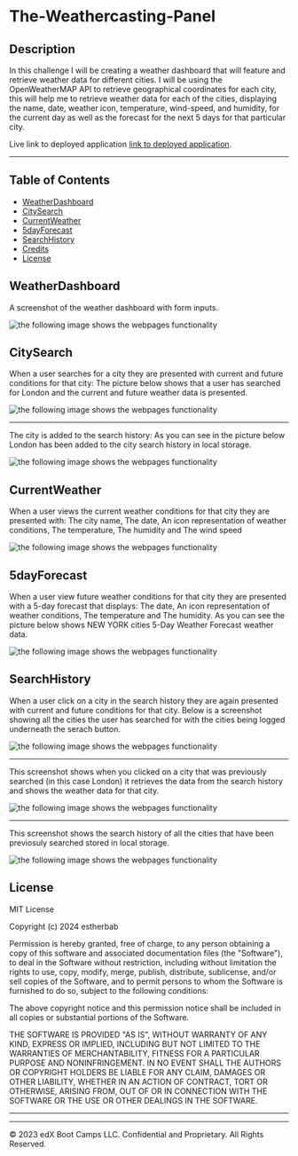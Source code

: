 # The-Weathercasting-Panel

## Description
In this challenge I will be creating a weather dashboard that will feature and retrieve weather data for different cities. 
I will be using the OpenWeatherMAP API to retrieve geographical coordinates for each city, this will help me to retrieve weather data for each of the cities, displaying the name, date, weather icon, temperature, wind-speed, and humidity, for the current day as well as the forecast for the next 5 days for that particular city.




Live link to deployed application [link to deployed application]().

---


## Table of Contents 



* [WeatherDashboard](#WeatherDashboard)
* [CitySearch](#CitySearch)
* [CurrentWeather](#CurrentWeather)
* [5dayForecast](#5dayForecast)
* [SearchHistory](#SearchHistory)
* [Credits](#credits)
* [License](#license)



## WeatherDashboard 
A screenshot of the weather dashboard with form inputs.

![the following image shows the webpages functionality](Assets/images/Screenshot%202024-02-04%20at%2015.13.45.png)




## CitySearch
When a user searches for a city they are presented with current and future conditions for that city: The picture below shows that a user has searched for London and the current and future weather data is presented.

![the following image shows the webpages functionality](Assets/images/Screenshot%202024-02-04%20at%2015.22.11.png)





---


The city is added to the search history: As you can see in the picture below London has been added to the city search history in local storage.

![the following image shows the webpages functionality](Assets/images/Screenshot%202024-02-04%20at%2015.23.28.png)








## CurrentWeather
When a user views the current weather conditions for that city they are presented with: The city name, The date, An icon representation of weather conditions, The temperature, The humidity and The wind speed

![the following image shows the webpages functionality](Assets/images/Screenshot%202024-02-04%20at%2015.34.21.png)



## 5dayForecast
When a user view future weather conditions for that city they are presented with a 5-day forecast that displays:
The date, An icon representation of weather conditions, The temperature and The humidity. As you can see the picture below shows NEW YORK cities 5-Day Weather Forecast weather data.

![the following image shows the webpages functionality](Assets/images/Screenshot%202024-02-05%20at%2000.50.31.png)



##  SearchHistory

When a user click on a city in the search history they are again presented with current and future conditions for that city.
Below is a screenshot showing all the cities the user has searched for with the cities being logged underneath the serach button.

![the following image shows the webpages functionality](Assets/images/Screenshot%202024-02-05%20at%2000.56.27.png)


---



This screenshot shows when you clicked on a city that was previously searched (in this case London) it retrieves the data from the search history and shows the weather data for that city.

![the following image shows the webpages functionality](Assets/images/Screenshot%202024-02-05%20at%2000.57.48.png)


---



This screenshot shows the search history of all the cities that have been previosuly searched stored in local storage.

![the following image shows the webpages functionality](Assets/images/Screenshot%202024-02-05%20at%2000.58.36.png)







## License
MIT License

Copyright (c) 2024 estherbab

Permission is hereby granted, free of charge, to any person obtaining a copy
of this software and associated documentation files (the "Software"), to deal
in the Software without restriction, including without limitation the rights
to use, copy, modify, merge, publish, distribute, sublicense, and/or sell
copies of the Software, and to permit persons to whom the Software is
furnished to do so, subject to the following conditions:

The above copyright notice and this permission notice shall be included in all
copies or substantial portions of the Software.

THE SOFTWARE IS PROVIDED "AS IS", WITHOUT WARRANTY OF ANY KIND, EXPRESS OR
IMPLIED, INCLUDING BUT NOT LIMITED TO THE WARRANTIES OF MERCHANTABILITY,
FITNESS FOR A PARTICULAR PURPOSE AND NONINFRINGEMENT. IN NO EVENT SHALL THE
AUTHORS OR COPYRIGHT HOLDERS BE LIABLE FOR ANY CLAIM, DAMAGES OR OTHER
LIABILITY, WHETHER IN AN ACTION OF CONTRACT, TORT OR OTHERWISE, ARISING FROM,
OUT OF OR IN CONNECTION WITH THE SOFTWARE OR THE USE OR OTHER DEALINGS IN THE
SOFTWARE.



---



---

© 2023 edX Boot Camps LLC. Confidential and Proprietary. All Rights Reserved.

